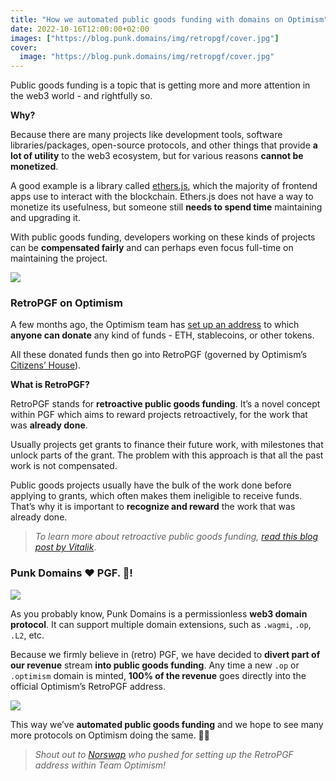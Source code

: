 ```yaml
---
title: "How we automated public goods funding with domains on Optimism"
date: 2022-10-16T12:00:00+02:00
images: ["https://blog.punk.domains/img/retropgf/cover.jpg"]
cover:
  image: "https://blog.punk.domains/img/retropgf/cover.jpg"
---
```


Public goods funding is a topic that is getting more and more attention in the web3 world - and rightfully so. 

**Why?**

Because there are many projects like development tools, software libraries/packages, open-source protocols, and other things that provide **a lot of utility** to the web3 ecosystem, but for various reasons **cannot be monetized**. 

A good example is a library called [ethers.js](https://ethers.org/), which the majority of frontend apps use to interact with the blockchain. Ethers.js does not have a way to monetize its usefulness, but someone still **needs to spend time** maintaining and upgrading it.

With public goods funding, developers working on these kinds of projects can be **compensated fairly** and can perhaps even focus full-time on maintaining the project. 

![](/img/retropgf/pgf-land.jpg)

### RetroPGF on Optimism

A few months ago, the Optimism team has [set up an address](https://optimistic.etherscan.io/address/0x15dda60616ffca20371ed1659dbb78e888f65556) to which **anyone can donate** any kind of funds - ETH, stablecoins, or other tokens.

All these donated funds then go into RetroPGF (governed by Optimism’s [Citizens’ House](https://community.optimism.io/docs/governance/#citizens-house)).

**What is RetroPGF?**

RetroPGF stands for **retroactive public goods funding**. It’s a novel concept within PGF which aims to reward projects retroactively, for the work that was **already done**.

Usually projects get grants to finance their future work, with milestones that unlock parts of the grant. The problem with this approach is that all the past work is not compensated.

Public goods projects usually have the bulk of the work done before applying to grants, which often makes them ineligible to receive funds. That’s why it is important to **recognize and reward** the work that was already done.

> *To learn more about retroactive public goods funding, [read this blog post by Vitalik](https://medium.com/ethereum-optimism/retroactive-public-goods-funding-33c9b7d00f0c)*.

### Punk Domains ❤️ PGF. 💯!

![](/img/retropgf/op-domains.png)

As you probably know, Punk Domains is a permissionless **web3 domain protocol**. It can support multiple domain extensions, such as `.wagmi`, `.op`, `.L2`, etc.

Because we firmly believe in (retro) PGF, we have decided to **divert part of our revenue** stream **into public goods funding**. Any time a new `.op` or `.optimism` domain is minted, **100% of the revenue** goes directly into the official Optimism’s RetroPGF address.

![](/img/retropgf/etherscan.png)

This way we’ve **automated public goods funding** and we hope to see many more protocols on Optimism doing the same. 🤘😎

> *Shout out to [Norswap](https://twitter.com/norswap) who pushed for setting up the RetroPGF address within Team Optimism!*